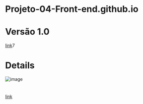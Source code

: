 # Projeto-04-Front-end.github.io

# Versão 1.0
[link](https://thiagomassenomaciel.github.io/Projeto-04-Front-end.github.io/)7

# Details
![image](https://github.com/ThiagoMassenoMaciel/Projeto-04-Front-end.github.io/assets/107934374/ea6e1790-9266-4d39-abc2-e164477062c6)
# 
[link](https://thiagomassenomaciel.github.io/Projeto03-front-end.github.io/plus_details/index.html)
